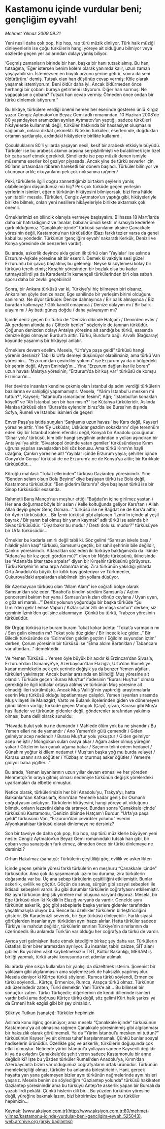 # Kastamonu içinde vurdular beni; gençliğim eyvah!

*Mehmet Yılmaz 2009.09.21*

<div class="pNewsDetailMainContent ctx_content" itemprop="articleBody">
 Yeni nesil daha çok pop, hip hop, rap türü müzik dinliyor. Türk halk müziği dinleyenlerin ise çoğu türkülerin hangi yöreye ait olduğunu bilmiyor veya sözlerde geçen yer adlarından dolayı yanlış biliyor.
 <p class="MsoNormal">
  ‘Geçmiş zamanların birinde bir han, başka bir hanı tutsak almış. Bu han, tutsağına, ‘Eğer istersen benim kölem olarak yanımda kalır, uzun zaman yaşayabilirsin. İstemezsen en büyük arzunu yerine getirir, sonra da seni öldürürüm.’ demiş. Tutsak olan han düşünüp cevap vermiş: Köle olarak yaşamak istemiyorum. Beni öldür daha iyi. Ancak öldürmeden önce herhangi bir çobanı buraya getirmeni istiyorum. Diğer han sormuş: Ne yapacaksın o çobanı? Tutsak han cevap vermiş: Ölmeden önce ondan bir türkü dinlemek istiyorum.”
 </p>
 <p class="MsoNormal">
  Bu hikâye, türkülere verdiği önemi hemen her eserinde gösteren ünlü Kırgız yazar Cengiz Aytmatov’un Beyaz Gemi adlı romanından. 10 Haziran 2008’de 80 yaşındayken aramızdan ayrılan Aytmatov’un yaptığı, sadece türküleri hikâyelerde kullanmak değil, türküler hakkında bir hassasiyet oluşmasını sağlamak, onlara dikkat çekmekti. Nitekim türküleri, eserlerinde, doğdukları ortamın şartlarıyla, ardındaki hikâyelerle birlikte kullanırdı.
 </p>
 <p class="MsoNormal">
  Çocukluklarını 80’li yıllarda yaşayan nesil, kesif bir arabesk etkisiyle büyüdü. Türküler ise bu arabesk akımın arasına serpiştirilmişti ve bulabilmek için özel bir çaba sarf etmek gerekirdi. Şimdilerde ise pop müzik denen ismiyle müsemma eserler kol geziyor piyasada. Ancak yine de türkü severler için 90’ların ortasından itibaren hareketli bir dönem başladı. Türküler biliniyor ve okunuyor artık; okuyanların pek çok noksanına rağmen!
 </p>
 <p class="MsoNormal">
  Peki, türkülerle ilgili doğru zannettiğimiz birtakım şeylerin yanlış olabileceğini düşündünüz mü hiç? Pek çok türküde geçen yerleşim yerlerinin isimleri, eğer o türkünün hikâyesini bilmiyorsak, bizi fena hâlde yanıltabilir mesela. Türküleri, Cengiz Aytmatov’un yaptığı gibi, hikâyeleriyle birlikte bilmek, onları yeni nesillere hikâyeleriyle birlikte aktarmak çok önemli.
 </p>
 <p class="MsoNormal">
  Örneklerimizi en bilindik olanıyla vermeye başlayalım. Bilhassa 18 Mart’larda daha bir hatırladığımız ve ‘analar, babalar ümidi kesti’ mısrasıyla kederlere gark olduğumuz “Çanakkale içinde” türküsü sanılanın aksine Çanakkale yöresinin değil, Kastamonu’nun türküsüdür (Bazı farklı tezler varsa da genel kabul bu yöndedir. Türkünün ‘gençliğim eyvah’ nakaratlı Kerkük, Denizli ve Konya yöresinde de benzerleri vardır).
 </p>
 <p class="MsoNormal">
  Bu arada, askerlik deyince akla gelen ilk türkü olan ‘Yaylalar’ ise aslında Erzurum-Aşkale yöresine ait bir eserdir. Demek ki vaktiyle sesi güzel Erzurumlu bir çavuş başlatmış bu geleneği. Neyse ki söylemesi kolay bir türküyü tercih etmiş; Kırşehir yöresinden bir bozlak olsa bu kadar tutmayabilirdi ya da Karadeniz’in kemençeli türkülerinden biri olsa sabah sporu daha bir zevkli geçebilirdi!
 </p>
 <p class="MsoNormal">
  Sonra, bir Ankara türküsü var ki, Türkiye’yi hiç bilmeyen biri olsanız, Ankara’nın şöyle denize nazır, Ege sahilinde bir yerleşim birimi olduğunu sanırsınız. Ne diyor türküde: Denize dalmayınca / Bir balık almayınca / Biz buradan kalkmayız / Gök kandil omayınca / Denize dalayım mı / Bir balık alayım mı / Ay battı güneş doğdu / daha yalvarayım mı?
 </p>
 <p class="MsoNormal">
  İçinde deniz geçen bir türkü de “Denizin dibinde Hatçam / Demirden evler / Ak gerdanın altında da / Çiftedir benler” sözleriyle de tanınan türküdür. Çoğunun denizden dolayı Antalya yöresine ait sandığı bu türkü, esasında denizle ilgisi olmayan Burdur’a aittir. Türkü, Burdur’a bağlı Arvallı (Bağsaray) köyünde yaşanmış bir hikâyeyi anlatır.
 </p>
 <p class="MsoNormal">
  Örneklere devam edelim. Mesela, “Urfa’ya paşa geldi” türküsü hangi yörenin dersiniz? Tabii ki Urfa demeyi düşünüyor olabilirsiniz; ama türkü Van yöresinin… “Erzurum’dan çevirdiler yolumu” ise Erzurum ya da o bölgedeki bir şehrin değil, Afyon Emirdağ’ın… Yine “Erzurum dağları kar ile boran” uzun havası Malatya yöresinin; “Erzurum’da bir kuş var” türküsü de komşu Erzincan’ın…
 </p>
 <p class="MsoNormal">
  Her devirde insanları kendine çekmiş olan İstanbul da adını verdiği türkülerin bazılarına ev sahipliği yapamamıştır. Mesela, “Yârim İstanbul’u mesken mi tuttun?”, Kayseri; “İstanbul’a ısmarladım fesimi”, Ağrı; “İstanbul’un konakları köşeli” ve “Ah İstanbul sen bir han mısın?” ise Kütahya türküleridir. Aslında Manisa türküsü olan “Bursa’da eylendim biraz”da ise Bursa’nın dışında Sofya, Rumeli ve İstanbul isimleri de geçer!
 </p>
 <p class="MsoNormal">
  Enver Paşa’ya istida sunulan ‘Sarıkamış uzun havası’ ise Kars değil, Kayseri yöresine aittir. Yine ‘Ey Üsküdar, Üsküdar gezdim sokaklarını’ diye terennüm eden kişi bir İstanbul kalem efendisi değil, Konyalı bir Anadolu çocuğudur. ‘Dinar yolu’ türküsü, kim bilir hangi sevgilinin ardından o yolları aşındıran bir Antalyalı’ya aittir. ‘Sivastopol önünde yatan gemiler’ türküsündeyse Kırım uğruna yapılan savaşlardan biri söz konusu. Ama türkü Kırım’ın hayli uzağına; Çankırı yöresine ait! ‘Yaylalar içinde Erzurum yayla; şehirler içinde Gonya’dır Gonya’
  <span>
  </span>
  türküsü de ne Erzurum’a ne de Konya’ya aittir; bir Kırıkkale türküsüdür…
 </p>
 <p class="MsoNormal">
  Köroğlu mahlaslı “Tokat ellerinden” türküsü Gaziantep yöresinindir. Yine “Benden selam olsun Bolu Beyine” diye başlayan türkü ise Bolu değil, Kastamonu türküsüdür. “Ben giderim Batum’a” diye başlayan türkü ise bir Sinop türküsüdür esasında.
 </p>
 <p class="MsoNormal">
  Rahmetli Barış Manço’nun meşhur ettiği “Bağdat’ın içine girilmez yastan / Her ana doğurmaz böyle bir aslan / Kelle koltuğunda geliyor Kars’tan / Allah Allah deyip geçer Genç Osman…” türküsü ise ne Bağdat ne de Kars’a aittir; bir Aydın türküsüdür… Bir İzmir türküsü gibi algılanan “İzmir’in içinde al yeşil bayrak / Bir yanın bal olmuş bir yanın kaymak” adlı türkü ise aslında bir Sivas türküsüdür. “Diyarbakır bu mudur / Desti dolu su mudur?”
  <span>
  </span>
  türküsüyse bir Urfa türküsüdür…
 </p>
 <p class="MsoNormal">
  Örnekler bu kadarla sınırlı değil tabii ki. Söz gelimi “Samsun iskele başı / hilaldir yârin kaşı” türküsü, Samsun’u geçtik, bir sahil şehrinin bile değildir, Çankırı yöresinindir. Adana’dan söz eden iki türküye baktığımızda da ilkinde “Adana’ya bir kız geçti gördün mü?” diyen bir Niğde türküsünü, ikincisinde ise “Adana’da biter taze arpalar” diyen bir Kırşehir türküsünü görüyoruz. Türkü Kırşehir’in ama arpa Adana’da imiş. Zira türkünün yakıldığı yıllarda Orta Anadolu’da büyük bir kıtlık baş gösteriyor ve Türkmenler, Çukurova’daki arpalardan alabilmek için yollara düşüyor.
 </p>
 <p class="MsoNormal">
  Bir Azerbaycan türküsü olan “Allam Alam” ise coğrafi bölge olarak Samsun’dan söz eder. “Bırahot’a bindim sürdüm Samsun’a / Açtım penceremi baktım her yana / Samsun’un kızları dönüp ceylana / Uyan uyan, o gözleri maralı…’” Deniz yolunun yoğurduğu bir başka türküde “Şu İzmir’den gelir Lemse Vapuri / Kızlar çalar zilli de maşa santuri” derken, siz geminin İzmir’den gelişine aldanmayın. Çünkü bu türkü, Trabzon yöresinin türküsüdür.
 </p>
 <p class="MsoNormal">
  Bir Ürgüp türküsü ise buram buram Tokat kokar âdeta: “Tokat’a varmadın mı / Sen gelin olmadın mı? Tokat yolu düz gider / Bir incecik kız gider…” Bir Bilecik türküsünde de “Edirne’den geldim geçtim / Eğildim suyundan içtim” derken; Çorum yöresinin bir türküsü ise “Elma aldım Bartın’dan / Tabancam var altından…” demektedir.
 </p>
 <p class="MsoNormal">
  Ve Yemen Türküsü… Yemen öyle büyük bir acıdır ki Erzincan’dan Sivas’a, Erzurum’dan Osmaniye’ye, Azerbaycan’dan Elazığ’a, Urfa’dan Rumeli’ye kadar memleketin pek çok yerinde değişik ya da benzer Yemen ağıtları, türküleri yakılmıştır. Ancak bunlar arasında en bilindiği Muş yöresine ait olandır. Türküde geçen ‘Burası Muş’tur’ ifadesinin “Burası Huş’tur” olması gerektiği ile ilgili iddialar ortaya atılmış ve türkünün Muş yöresine ait olmadığı ileri sürülmüştü. Ancak Muş Valiliği’nin yaptırdığı araştırmalarla eserin Muş türküsü olduğu ispatlanmaya çalışıldı. Yemen isyanları sırasında Muş vilayeti ile Malazgirt, Varto ve Bulanık ilçelerinden giden ve dönemeyen gönüllülerin varlığı; türküde geçen Mongok (Çayı), şivan, Karasu gibi Muş’a has ifadeler ve türkünün gidenler değil, gönderenler tarafından yakılmış olması, buna delil olarak sunuldu:
 </p>
 <p class="MsoNormal">
  “Havada bulut yok bu ne dumandır / Mahlede ölüm yok bu ne şivandır / Bu Yemen elleri ne de yamandır / Ano Yemen’dir gülü çemendir / Giden gelmiyor acep nedendir / Burası Muş’tur yolu yokuştur / Giden gelmiyor acep ne iştir / Mongokun suları ovaya akar / Ağam asker olmuş yüreğim yakar / Gözlerim kan çanak ağama bakar / Saçımın telini edem hedayet / Günahım yoğtur ki dilem nedamet / Muş’tan başka yoğ mu burda velayet / Karasu uzanır sıra söğütler / Yüzbaşım oturmuş asker öğütler / Yemen’e gidiyor baba yiğitler…”
 </p>
 <p class="MsoNormal">
  Bu arada, Yemen isyanlarının uzun yıllar devam etmesi ve her yöreden Mehmetçik’in oraya gitmiş olması nedeniyle türkünün değişik yörelerdeki uyarlamaları da elbette olmuştur.
 </p>
 <p class="MsoNormal">
  Netice olarak, türkülerimizin her biri Anadolu’yu, Trakya’yı, hatta Balkanlar’dan Kafkaslar’a, Kırım’dan Yemen’e kadar geniş bir Osmanlı coğrafyasını anlatıyor. Türkülerin hikâyesini, hangi yöreye ait olduğunu bilmek, onların lezzetini daha da artırıyor. Bundan sonra ‘Çanakkale içinde’ türküsünü Kastamonu, ‘Denizin dibinde Hatçam’ı Burdur, “Urfa’ya paşa geldi” türküsünü Van, “Erzurum’dan çevirdiler yolumu” eserini Afyonkarahisar türküsü olarak dinlemeye ne dersiniz?
 </p>
 <p class="MsoNormal">
  Son bir tavsiye de daha çok pop, hip hop, rap türü
  <span>
  </span>
  müziklerle büyüyen yeni nesle: Cengiz Aytmatov’un Beyaz Gemi romanındaki tutsak han gibi, bir çoban veya sanatçıdan fark etmez, ölmeden önce bir türkü dinlemeye ne dersiniz!?
 </p>
 <p class="MsoNormal">
  Orhan Hakalmaz (sanatçı): Türkülerin çeşitliliği göç, evlilik ve askerlikten
 </p>
 <p class="MsoNormal">
  İçinde geçen şehirle yöresi farklı türkülerin en meşhuru “Çanakkale içinde” türküsüdür. Ama çok da şaşırmamak lazım bu duruma; zira türkülerin doğasında var bu. Üç ana sebep türkülerin çeşitliliğini etkilemiştir. Bunlar askerlik, evlilik ve göçtür. Göçün de savaş, sürgün gibi sosyal sebepleri ile iktisadi sebepleri vardır. Bu gibi durumlar türkülerin coğrafyasını etkilemiştir. Biz aynı türkünün değişik yörelere mal oluşuna varyant diyoruz. Mesela, bir Ege türküsü olan İki Keklik’in Elazığ varyantı da vardır. Genelde aynı türkünün askerlik, göç gibi sebeplerle başka yerlere gidenler tarafından yaşatılmasıyla oluyor bu. Bence bu özellikler türkülerin birleştiriciliğini gösterir. Bir Karadenizli severek, bir Ege türküsü dinleyebilir. Farklı siyasi görüşlerden insanlar aynı türküden aynı hazzı alırlar. Hatta türküler sadece Türkiye ile mahdut değildir, türkülerin sınırları Türkiye’nin sınırlarının da üzerindedir. Bu anlamda Türk’ün var olduğu her coğrafya da türkü de vardır.
 </p>
 <p class="MsoNormal">
  Ayrıca yeri gelmişken ifade etmek istediğim birkaç şey daha var. Türkülerin üstatları birer birer aramızdan ayrılıyor. Bu insanlar, tabiri caizse, SİT alanı gibiler. Bu yüzden vakit kaybetmeksizin TRT, Kültür Bakanlığı, MESAM iş birliği yapmalı, türkü arşivi konusunda net adımlar atılmalı.
 </p>
 <p class="MsoNormal">
  Bu arada yine sıkça kullanılan bir yanlışı da düzeltmek isterim. Şovenist bir yaklaşım gibi algılanmasın ama söylemezsek de haksızlık yapılmış olur. Mesela deniyor ki Kürtçe türkü söylendi, Rumca türkü söylendi, Ermenice türkü söylendi... Kürtçe, Ermenice, Rumca, Arapça türkü olmaz. Türkünün adı üzerindedir zaten, Türkî demektir. Yani Türk’e ait... Bu bilimsel bir sonuçtur zaten. Türkü Türkçedir; diğerlerinin de kendi dillerinde isimleri vardır belki ama doğrusu Kürtçe türkü değil, söz gelimi Kürt halk şarkısı ya da Ermeni halk ezgisi gibi bir şey olmalıdır.
 </p>
 <p class="MsoNormal">
  Şükriye Tutkun (sanatçı): Türküler hepimizin
 </p>
 <p class="MsoNormal">
  Aslında konu ilginç görünüyor; ama mesela “Çanakkale içinde” türküsünün Kastamonu’ya ait olmasına rağmen Çanakkale yöresininmiş gibi algılanması bir haksızlık olarak görülmemeli. Ya da “Yârim İstanbul’u mesken mi tuttun?” türküsünün Kayseri’ye ait olması tuhaf karşılanmamalı. Çünkü bunlar sosyal hadiselerin ürünüdür. Özellikle göç ve askerlik, türkülerin doğuşunda çok etkili olmuştur. Neticede yârini İstanbul’a yollayan sadece Kayserili değildir ki ya da evladını Çanakkale’de şehit veren sadece Kastamonulu bir anne değildir ki? İşte bu yüzden türküler Rumeli’den Anadolu’ya, Kırım’dan Azerbaycan’a bizim var olduğumuz coğrafyaların ortak ürünüdür. Türkünün memleketçiliği olmaz, türküler bu anlamda birleştiricidir. Hani, gerçek hayatta yan yana gelemeyen bizler aynı türkünün nağmelerinde aynı hisleri yaşarız. Mesela benim de söylediğim “Gaziantep yolunda” türküsü hakikaten Gaziantep yöresinindir ama bu türküyü Antep’te askerlik yapan bir Bursalı da yazabilirdi pekâlâ. Çünkü hislerin dili bir... Bu yüzden türkünün yöresine değil, yüreğine bakmak lazım, bizi birbirimize bağlayan bu türküler hepimizin…
 </p>
</div>


Kaynak: [www.aksiyon.com.tr](http://www.aksiyon.com.tr:80/mehmet-yilmaz/kastamonu-icinde-vurdular-beni-gencligim-eyvah_525043), [web.archive.org (arşiv bağlantısı)](http://web.archive.org/web/20160304073223/http://www.aksiyon.com.tr:80/mehmet-yilmaz/kastamonu-icinde-vurdular-beni-gencligim-eyvah_525043)

